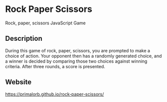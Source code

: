 # Rock Paper Scissors

Rock, paper, scissors JavaScript Game

## Description

During this game of rock, paper, scissors, you are prompted to make a choice of action. Your opponent then has a randomly generated choice, and a winner is decided by comparing those two choices against winning criteria. After three rounds, a score is presented.

## Website

https://primalorb.github.io/rock-paper-scissors/
